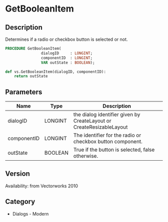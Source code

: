 # GetBooleanItem

## Description
Determines if a radio or checkbox button is selected or not.

```pascal
PROCEDURE GetBooleanItem(
				dialogID     : LONGINT;
				componentID  : LONGINT;
				VAR outState : BOOLEAN);
```

```python
def vs.GetBooleanItem(dialogID, componentID):
    return outState
```

## Parameters
|Name|Type|Description|
|---|---|---|
|dialogID|LONGINT|the dialog identifier given by CreateLayout or CreateResizableLayout|
|componentID|LONGINT|The identifier for the radio or checkbox button component.|
|outState|BOOLEAN|True if the button is selected, false otherwise.|

## Version
Availability: from Vectorworks 2010

## Category
* Dialogs - Modern

